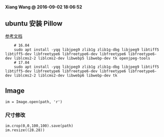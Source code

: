#### Xiang Wang @ 2016-09-02 18:06:52

## ubuntu 安装 Pillow
[参考文档](http://pillow.readthedocs.io/en/3.1.x/installation.html#external-libraries)  

```
    # 16.04
    sudo apt install -yqq libjpeg9 zlib1g zlib1g-dbg libjpeg9 libtiff5 libtiff5-dev libfreetype6 libfreetype6-dev libfreetype6 libfreetype6-dev liblcms2-2 liblcms2-dev libwebp5 libwebp-dev tk openjpeg-tools 
    # 17.04
    sudo apt install -yqq libjpeg9 zlib1g zlib1g-dbg libjpeg9 libtiff5 libtiff5-dev libfreetype6 libfreetype6-dev libfreetype6 libfreetype6-dev liblcms2-2 liblcms2-dev libwebp6 libwebp-dev tk
```


## Image
    im = Image.open(path, 'r')

### 尺寸修改
    im.crop(0,0,100,100).save(path)
    im.resize((28.28))
